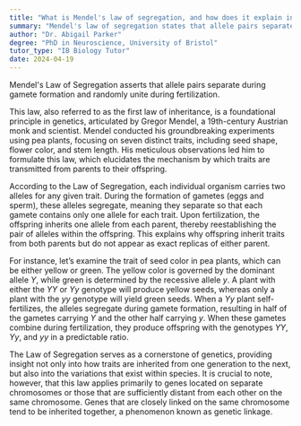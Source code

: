 ```yaml
---
title: "What is Mendel's law of segregation, and how does it explain inheritance?"
summary: "Mendel's law of segregation states that allele pairs separate during gamete formation, and randomly unite at fertilisation."
author: "Dr. Abigail Parker"
degree: "PhD in Neuroscience, University of Bristol"
tutor_type: "IB Biology Tutor"
date: 2024-04-19
---
```


Mendel's Law of Segregation asserts that allele pairs separate during gamete formation and randomly unite during fertilization.

This law, also referred to as the first law of inheritance, is a foundational principle in genetics, articulated by Gregor Mendel, a 19th-century Austrian monk and scientist. Mendel conducted his groundbreaking experiments using pea plants, focusing on seven distinct traits, including seed shape, flower color, and stem length. His meticulous observations led him to formulate this law, which elucidates the mechanism by which traits are transmitted from parents to their offspring.

According to the Law of Segregation, each individual organism carries two alleles for any given trait. During the formation of gametes (eggs and sperm), these alleles segregate, meaning they separate so that each gamete contains only one allele for each trait. Upon fertilization, the offspring inherits one allele from each parent, thereby reestablishing the pair of alleles within the offspring. This explains why offspring inherit traits from both parents but do not appear as exact replicas of either parent.

For instance, let’s examine the trait of seed color in pea plants, which can be either yellow or green. The yellow color is governed by the dominant allele $Y$, while green is determined by the recessive allele $y$. A plant with either the $YY$ or $Yy$ genotype will produce yellow seeds, whereas only a plant with the $yy$ genotype will yield green seeds. When a $Yy$ plant self-fertilizes, the alleles segregate during gamete formation, resulting in half of the gametes carrying $Y$ and the other half carrying $y$. When these gametes combine during fertilization, they produce offspring with the genotypes $YY$, $Yy$, and $yy$ in a predictable ratio.

The Law of Segregation serves as a cornerstone of genetics, providing insight not only into how traits are inherited from one generation to the next, but also into the variations that exist within species. It is crucial to note, however, that this law applies primarily to genes located on separate chromosomes or those that are sufficiently distant from each other on the same chromosome. Genes that are closely linked on the same chromosome tend to be inherited together, a phenomenon known as genetic linkage.
    